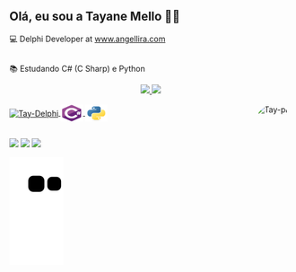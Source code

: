 ## Olá, eu sou a Tayane Mello 🙋‍♀️

💻 Delphi Developer at www.angellira.com
##  
📚 Estudando C# (C Sharp) e Python

<div align="center">
  <a href="https://github.com/tayane">
  <img height="180em" src="https://github-readme-stats.vercel.app/api?username=tayane&show_icons=true&theme=dracula&include_all_commits=true&count_private=true"/>
  <img height="180em" src="https://github-readme-stats.vercel.app/api/top-langs/?username=tayane&layout=compact&langs_count=7&theme=dracula"/>
</div>
<div style="display: inline_block"><br>
  <img align="center" alt="Tay-Delphi" height="40" width="40" src="https://www.andreamagni.eu/images/SDriver.png">
  <img align="center" alt="Tay-Csharp" height="30" width="40" src="https://raw.githubusercontent.com/devicons/devicon/master/icons/csharp/csharp-original.svg">  
  <img align="center" alt="Tay-Python" height="30" width="40" src="https://raw.githubusercontent.com/devicons/devicon/master/icons/python/python-original.svg">
  <img align="right" alt="Tay-pic" height="150" style="border-radius:50px;" src="https://github.com/tayane/tayanemello/blob/main/avatarTay.png?width=676&height=676">
</div>

##
 
<div> 
  <a href="https://instagram.com/tay.mello" target="_blank"><img src="https://img.shields.io/badge/-Instagram-%23E4405F?style=for-the-badge&logo=instagram&logoColor=white" target="_blank"></a>
  <a href = "mailto:tayane.mello5@gmail.com"><img src="https://img.shields.io/badge/-Gmail-%23333?style=for-the-badge&logo=gmail&logoColor=white" target="_blank"></a>
  <a href="https://www.linkedin.com/in/tayane-mello-0734b5a9/" target="_blank"><img src="https://img.shields.io/badge/-LinkedIn-%230077B5?style=for-the-badge&logo=linkedin&logoColor=white" target="_blank"></a> 
 
  ![Snake animation](https://github.com/rafaballerini/rafaballerini/blob/output/github-contribution-grid-snake.svg)
 
</div>
